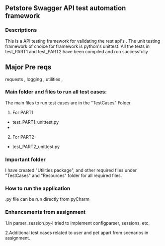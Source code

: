 

## Petstore Swagger API test automation framework

### Descriptions

This is a API testing framework for validating the rest api's . 
The unit testing framework of choice for framework is python's unittest.
All the tests in test_PART1 and test_PART2 have been compiled and run successfully

## Major Pre reqs

requests , logging , utilities ,

### Main folder and files to run all test cases:

The main files to run test cases are in the "TestCases" Folder.

1. For PART1

  * test_PART1_unittest.py
  * 


2. For PART2- 

  * test_PART2_unittest.py

 
### Important folder
I have created "Utilities package", and other required files under "TestCases" and "Resources" folder for all required files.

### How to run the application

.py file can be run directly from pyCharm 

### Enhancements from assignment
1.In parser_session.py-I tried to implement configparser, sessions, etc.

2.Additional test cases related to user and pet apart from scenarios in assignment.


